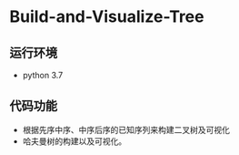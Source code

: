 # Build-and-Visualize-Tree
## 运行环境
* python 3.7
## 代码功能
* 根据先序中序、中序后序的已知序列来构建二叉树及可视化
* 哈夫曼树的构建以及可视化。
